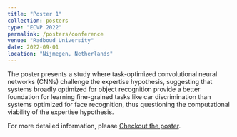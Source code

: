 ```yaml
---
title: "Poster 1"
collection: posters
type: "ECVP 2022"
permalink: /posters/conference
venue: "Radboud University"
date: 2022-09-01
location: "Nijmegen, Netherlands"
---
```


The poster presents a study where task-optimized convolutional neural networks (CNNs) challenge the expertise hypothesis, suggesting that systems broadly optimized for object recognition provide a better foundation for learning fine-grained tasks like car discrimination than systems optimized for face recognition, thus questioning the computational viability of the expertise hypothesis.

For more detailed information, please [Checkout the poster](https://pgupta013.github.io/files/ecvp_2022_poster_expertise_kd_1.pdf).
